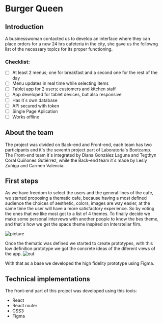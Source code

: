 # Burger Queen

## Introduction  

A businesswoman contacted us to develop an interface where they can place orders for a new 24 hrs cafeteria in the city, she gave us the followng list of the necessary topics for its proper functioning.
### Checklist:

- [ ] At least 2 menus; one for breakfast and a second one for the rest of the day
- [ ] Menu updates in real time while selecting items 
- [ ] Tablet app for 2 users; customers and kitchen staff
- [ ] App developed for tablet devices, but also responsive
- [ ] Has it´s own database
- [ ] API secured with token
- [ ] Single Page Aplication
- [ ] Works offline

## About the team 
The project was divided on Back-end and Front-end, each team has two participants and it´s the seventh project part of Laboratoria´s Bootcamp.
The Front-end team it´s integrated by Diana González Laguna and Tegthyn Coral Quiñones Gutiérrez, while the Back-end team it´s made by Lesly Zuñiga and Carmen Valencia. 

## First steps  

As we have freedom to select the users and the general lines of the cafe, we started proposing a thematic cafe, because having a most defined audience the choices of aesthetic, colors, images are way easier, at the same time the user will have a more satisfactory experience. So by voting the ones that we like most got to a list of 4 themes. To finally decide we make some personal intervews with another people to know the bes theme, and that´s how we get the space theme inspired on Interstellar film.

![picture](https://media1.tenor.com/images/637baa38f97093706d91784b880e3935/tenor.gif?itemid=3581144)

Once the thematic was defined we started to create prototypes, with this low definition prototype we got the concrete ideas of the diferent views of the app.
![out](https://i.ibb.co/zSw4DzH/ndice.jpg)

With that as a base we developed the high fidelity prototype using Figma.


## Technical implementations 

The front-end part of this project was developed using this tools:
- React  
- React router  
- CSS3  
- Figma  



 














